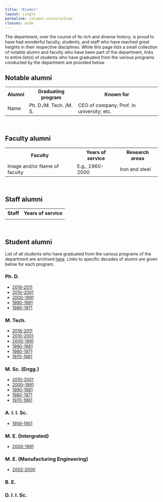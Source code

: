 ```yaml
---
title: "Alumni"
layout: single
permalink: /alumni-construction
classes: wide
---
```

<p>
The department, over the course of its rich and diverse history, is proud to have had wonderful faculty, students, and staff who have reached great heights in their respective disciplines. While this page lists a small collection of notable alumni and faculty who have been part of the department, links to entire list(s) of students who have graduated from the various programs conducted by the department are provided below. 
</p>

## Notable alumni
<table>
<tbody>
<tr>
<th>Alumni</th>
<th>Graduating program</th>
<th>Known for</th>
</tr>
<tr>
<td>Name</td>
<td>Ph. D./M. Tech. /M. S. </td>
<td>CEO of company; Prof. in university; etc.</td>
</tr>
</tbody>
</table>
<br>

## Faculty alumni
<table>
<tbody>
<tr>
<th>Faculty</th>
<th>Years of service</th>
<th>Research areas</th>
</tr>
<tr>
<td>Image and/or Name of faculty</td>
<td>E.g., 1960-2000</td>
<td>Iron and steel</td>
</tr>
</tbody>
</table>
<br>

## Staff alumni
<table>
<tbody>
<tr>
<th>Staff</th>
<th>Years of service</th>
</tr>
<tr>
<td></td>
<td></td>
</tr>
</tbody>
</table>
<br>

## Student alumni
List of all students who have graduated from the various programs of the department are archived <a href="{{ site.baseurl }}/alumni-archive">here</a>. Links to specific decades of alumni are given below for each program.

### Ph. D.
<ul>
<li><a href="{{ site.baseurl }}/alumni-archive#2019-2011">2019-2011</a></li>
<li><a href="{{ site.baseurl }}/alumni-archive#2010-2001">2010-2001</a></li>
<li><a href="{{ site.baseurl }}/alumni-archive#2000-1991">2000-1991</a></li>
<li><a href="{{ site.baseurl }}/alumni-archive#1990-1981">1990-1981</a></li>
<li><a href="{{ site.baseurl }}/alumni-archive#1980-1971">1980-1971</a></li>
</ul>

### M. Tech.
<ul>
<li><a href="{{ site.baseurl }}/alumni-archive#2018-2011">2018-2011</a></li>
<li><a href="{{ site.baseurl }}/alumni-archive#2010-2001-1">2010-2001</a></li>
<li><a href="{{ site.baseurl }}/alumni-archive#2000-1991-1">2000-1991</a></li>
<li><a href="{{ site.baseurl }}/alumni-archive#1990-1981-1">1990-1981</a></li>
<li><a href="{{ site.baseurl }}/alumni-archive#1980-1971-1">1980-1971</a></li>
<li><a href="{{ site.baseurl }}/alumni-archive#1970-1961">1970-1961</a></li>
</ul>

### M. Sc. (Engg.)
<ul>
<li><a href="{{ site.baseurl }}/alumni-archive#2010-2001-2">2010-2001</a></li>
<li><a href="{{ site.baseurl }}/alumni-archive#2000-1991-2">2000-1991</a></li>
<li><a href="{{ site.baseurl }}/alumni-archive#1990-1981-2">1990-1981</a></li>
<li><a href="{{ site.baseurl }}/alumni-archive#1980-1971-2">1980-1971</a></li>
<li><a href="{{ site.baseurl }}/alumni-archive#1970-1961-1">1970-1961</a></li>
</ul>

### A. I. I. Sc.
<ul>
<li><a href="{{ site.baseurl }}/alumni-archive#1956-1951">1956-1951</a></li>
</ul>

### M. E. (Intergrated)
<ul>
<li><a href="{{ site.baseurl }}/alumni-archive#2000-1991-3">2000-1991</a></li>
</ul>

### M. E. (Manufacturing Engineering)
<ul>
<li><a href="{{ site.baseurl }}/alumni-archive#2002-2000">2002-2000</a></li>
</ul>

### B. E.

### D. I. I. Sc.

